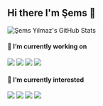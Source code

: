 ## Hi there I'm Şems 👋

![Şems Yılmaz's GitHub Stats](https://github-readme-stats.vercel.app/api?username=akseyh&show_icons=true)

#### :rocket: I’m currently working on
[![](https://img.shields.io/badge/javascript-1A1918?style=for-the-badge&logo=javascript)]()
[![](https://img.shields.io/badge/node.js-1A1918?style=for-the-badge&logo=node.js)]()
[![](https://img.shields.io/badge/vuejs-1A1918?style=for-the-badge&logo=vue.js)]()
[![](https://img.shields.io/badge/mongodb-1A1918?style=for-the-badge&logo=mongodb)]()

#### :book: I’m currently interested
[![](https://img.shields.io/badge/flutter-1A1918?style=for-the-badge&logo=flutter)]()
[![](https://img.shields.io/badge/docker-1A1918?style=for-the-badge&logo=docker)]()
[![](https://img.shields.io/badge/kubernetes-1A1918?style=for-the-badge&logo=kubernetes)]()
[![](https://img.shields.io/badge/AWS-1A1918?style=for-the-badge&logo=amazon-aws)]()
